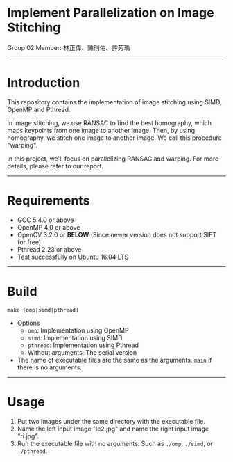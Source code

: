 Implement Parallelization on Image Stitching
===

Group 02
Member: 林正偉、陳則佑、許芳瑀

---

# Introduction

This repository contains the implementation of image stitching using SIMD, OpenMP and Pthread.

In image stitching, we use RANSAC to find the best homography, which maps keypoints from one image to another image. Then, by
using homography, we stitch one image to another image. We call this procedure "warping".

In this project, we'll focus on parallelizing RANSAC and warping. For more details, please refer to our report.

---

# Requirements

- GCC 5.4.0 or above
- OpenMP 4.0 or above
- OpenCV 3.2.0 or **BELOW** (Since newer version does not support SIFT for free)
- Pthread 2.23 or above
- Test successfully on Ubuntu 16.04 LTS

---

# Build
```
make [omp|simd|pthread]
```

- Options
  - `omp`: Implementation using OpenMP
  - `simd`: Implementation using SIMD
  - `pthread`: Implementation using Pthread
  - Without arguments: The serial version
- The name of executable files are the same as the arguments. `main` if there is no arguments.

---

# Usage
1. Put two images under the same directory with the executable file.
2. Name the left input image "le2.jpg" and name the right input image "ri.jpg".
3. Run the executable file with no arguments. Such as `./omp`, `./simd`, or `./pthread`.
